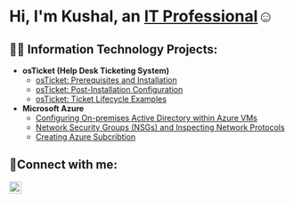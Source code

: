 <h1>Hi, I'm Kushal, an <a href="www.linkedin.com/in/kushal-thokar">IT Professional</a>☺</h1>

<h2>👨‍💻 Information Technology Projects:</h2>

- <b>osTicket (Help Desk Ticketing System)</b>
  - [osTicket: Prerequisites and Installation](https://github.com/Kushaltho/osticket-prereqs)
  - [osTicket: Post-Installation Configuration](https://github.com/Kushaltho/post-install-config)
  - [osTicket: Ticket Lifecycle Examples](https://github.com/Kushaltho/ticket-lifecycle)
- <b>Microsoft Azure</b>
  - [Configuring On-premises Active Directory within Azure VMs](https://github.com/kushaltho/configure-ad)
  - [Network Security Groups (NSGs) and Inspecting Network Protocols](https://github.com/kushaltho/azure-network-protocols)
  - [Creating Azure Subcribtion ](https://github.com/kushaltho/azure-network-protocols)

<h2>🤳Connect with me:</h2>


[<img align="left" alt="Josh | LinkedIn" width="22px" src="https://cdn.jsdelivr.net/npm/simple-icons@v3/icons/linkedin.svg" />][linkedin]



[linkedin]: https://www.linkedin.com/in/kushal-thokar
